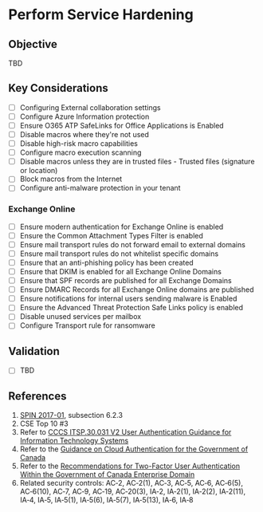 # Perform Service Hardening

## Objective

TBD

## Key Considerations

* [ ] Configuring  External collaboration settings
* [ ] Configure Azure Information protection
* [ ] Ensure O365 ATP SafeLinks for Office Applications is Enabled
* [ ] Disable macros where they're not used
* [ ] Disable high-risk macro capabilities
* [ ] Configure macro execution scanning
* [ ] Disable macros unless they are in trusted files - Trusted files (signature or location)
* [ ] Block macros from the Internet
* [ ] Configure anti-malware protection in your tenant

### Exchange Online

* [ ] Ensure modern authentication for Exchange Online is enabled
* [ ] Ensure the Common Attachment Types Filter is enabled
* [ ] Ensure mail transport rules do not forward email to external domains
* [ ] Ensure mail transport rules do not whitelist specific domains
* [ ] Ensure that an anti-phishing policy has been created
* [ ] Ensure that DKIM is enabled for all Exchange Online Domains
* [ ] Ensure that SPF records are published for all Exchange Domains
* [ ] Ensure DMARC Records for all Exchange Online domains are published
* [ ] Ensure notifications for internal users sending malware is Enabled
* [ ] Ensure the Advanced Threat Protection Safe Links policy is enabled
* [ ] Disable unused services per mailbox
* [ ] Configure Transport rule for ransomware

## Validation

* [ ] TBD

## References

1. [SPIN 2017-01](https://www.canada.ca/en/treasury-board-secretariat/services/access-information-privacy/security-identity-management/direction-secure-use-commercial-cloud-services-spin.html), subsection 6.2.3
2. CSE Top 10 #3
3. Refer to [CCCS ITSP.30.031 V2 User Authentication Guidance for Information Technology Systems](https://cyber.gc.ca/en/guidance/user-authentication-guidance-information-technology-systems-itsp30031-v3)
4. Refer to the [Guidance on Cloud Authentication for the Government of Canada](https://intranet.canada.ca/wg-tg/cagc-angc-eng.asp)
5. Refer to the [Recommendations for Two-Factor User Authentication Within the Government of Canada Enterprise Domain](https://intranet.canada.ca/wg-tg/rtua-rafu-eng.asp)
6. Related security controls: AC‑2, AC‑2(1), AC‑3, AC‑5, AC‑6, AC‑6(5), AC‑6(10), AC‑7, AC‑9, AC‑19, AC‑20(3), IA‑2, IA‑2(1), IA‑2(2), IA‑2(11), IA‑4, IA‑5, IA‑5(1), IA‑5(6), IA‑5(7), IA‑5(13), IA‑6, IA‑8

